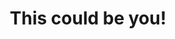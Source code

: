 ---
layout: page
title: This could be you!
description: We are actively looking for graduate students now!
img: assets/img/ub_bull.png
redirect: https://engineering.buffalo.edu/chemical-biological/academics/graduate/admissions.html
importance: 6
category: Graduate Students
horizontal: true
---